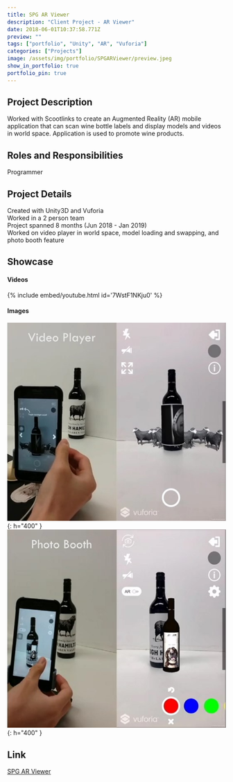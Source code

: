 ```yaml
---
title: SPG AR Viewer 
description: "Client Project - AR Viewer"
date: 2018-06-01T10:37:58.771Z
preview: ""
tags: ["portfolio", "Unity", "AR", "Vuforia"]
categories: ["Projects"]
image: /assets/img/portfolio/SPGARViewer/preview.jpeg
show_in_portfolio: true
portfolio_pin: true
---
```


## **Project Description**
Worked with Scootlinks to create an Augmented Reality (AR) mobile application that can scan wine bottle labels and display models and videos in world space. Application is used to promote wine products.

## **Roles and Responsibilities**
Programmer  

## **Project Details**
Created with Unity3D and Vuforia  
Worked in a 2 person team  
Project spanned 8 months (Jun 2018 - Jan 2019)  
Worked on video player in world space, model loading and swapping, and photo booth feature

## **Showcase**
#### Videos  
{% include embed/youtube.html id='7WstF1NKju0' %}  

#### Images  
![](/assets/img/portfolio/SPGARViewer/1.jpg){: h="400" }  
![](/assets/img/portfolio/SPGARViewer/2.jpg){: h="400" }  


## **Link**
[SPG AR Viewer](https://appadvice.com/app/spg-ar/1449350988)  
